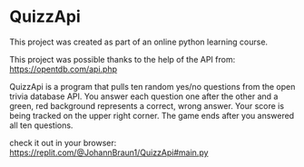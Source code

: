 # QuizzApi

This project was created as part of an online python learning course. 

This project was possible thanks to the help of the API from: https://opentdb.com/api.php

QuizzApi is a program that pulls ten random yes/no questions from the open trivia database API. 
You answer each question one after the other and a green, red background represents a correct, wrong answer. 
Your score is being tracked on the upper right corner. The game ends after you answered all ten questions. 

check it out in your browser: https://replit.com/@JohannBraun1/QuizzApi#main.py
